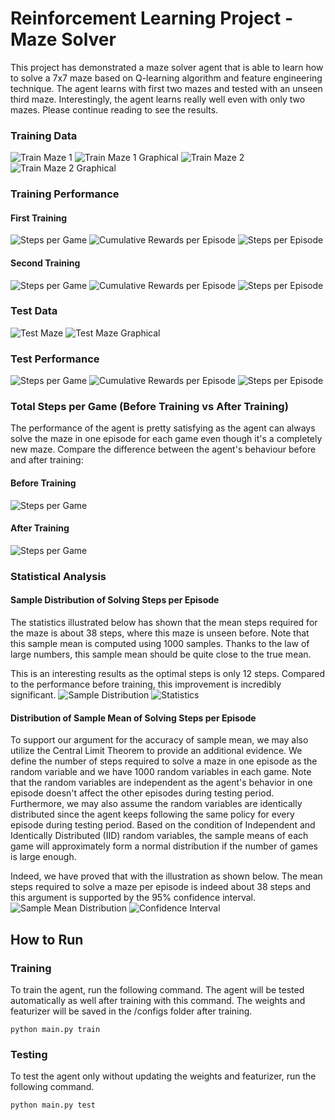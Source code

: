 # Reinforcement Learning Project - Maze Solver

This project has demonstrated a maze solver agent that is able to learn how to solve a 7x7 maze based on Q-learning algorithm and feature engineering technique. The agent learns with first two mazes and tested with an unseen third maze. Interestingly, the agent learns really well even with only two mazes. Please continue reading to see the results.

### Training Data

![Train Maze 1](/results/maze1.png "Train Maze 1")
![Train Maze 1 Graphical](/results/maze1_graphical.png "Train Maze 1 Graphical")
![Train Maze 2](/results/maze2.png "Train Maze 2")
![Train Maze 2 Graphical](/results/maze2_graphical.png "Train Maze 2 Graphical")

### Training Performance
#### First Training 
![Steps per Game](/results/train1_game.png "Steps per Game")
![Cumulative Rewards per Episode](/results/train1_reward.png "Cumulative Rewards per Episode")
![Steps per Episode](/results/train1_episode.png "Steps per Episode")

#### Second Training 
![Steps per Game](/results/train2_game.png "Steps per Game")
![Cumulative Rewards per Episode](/results/train2_reward.png "Cumulative Rewards per Episode")
![Steps per Episode](/results/train2_episode.png "Steps per Episode")

### Test Data
![Test Maze](/results/maze3.png "Test Maze ")
![Test Maze Graphical](/results/maze3_graphical.png "Test Maze Graphical")

### Test Performance
![Steps per Game](/results/test1_game.png "Steps per Game")
![Cumulative Rewards per Episode](/results/test1_reward.png "Cumulative Rewards per Episode")
![Steps per Episode](/results/test1_episode.png "Steps per Episode")

### Total Steps per Game (Before Training vs After Training)
The performance of the agent is pretty satisfying as the agent can always solve the maze in one episode for each game even though it's a completely new maze. Compare the difference between the agent's behaviour before and after training:
#### Before Training
![Steps per Game](/results/train1_game.png "Steps per Game")
#### After Training
![Steps per Game](/results/test1_game.png "Steps per Game")

### Statistical Analysis

#### Sample Distribution of Solving Steps per Episode
The statistics illustrated below has shown that the mean steps required for the maze is about 38 steps, where this maze is unseen before. Note that this sample mean is computed using 1000 samples. Thanks to the law of large numbers, this sample mean should be quite close to the true mean. 

This is an interesting results as the optimal steps is only 12 steps. Compared to the performance before training, this improvement is incredibly significant.
![Sample Distribution](/results/sample_distribution.png "Sample Distribution")
![Statistics](/results/statistics.png "Statistics")

#### Distribution of Sample Mean of Solving Steps per Episode
To support our argument for the accuracy of sample mean, we may also utilize the Central Limit Theorem to provide an additional evidence. We define the number of steps required to solve a maze in one episode as the random variable and we have 1000 random variables in each game. Note that the random variables are independent as the agent's behavior in one episode doesn't affect the other episodes during testing period. Furthermore, we may also assume the random variables are identically distributed since the agent keeps following the same policy for every episode during testing period. Based on the condition of Independent and Identically Distributed (IID) random variables, the sample means of each game will approximately form a normal distribution if the number of games is large enough.

Indeed, we have proved that with the illustration as shown below. The mean steps required to solve a maze per episode is indeed about 38 steps and this argument is supported by the 95% confidence interval.
![Sample Mean Distribution](/results/sample_mean_distribution.png "Sample Mean Distribution")
![Confidence Interval](/results/confidence_interval.png "Confidence Interval")


## How to Run
### Training
To train the agent, run the following command. The agent will be tested automatically as well after training with this command. The weights and featurizer will be saved in the /configs folder after training.
```
python main.py train
```

### Testing
To test the agent only without updating the weights and featurizer, run the following command.
```
python main.py test
```

